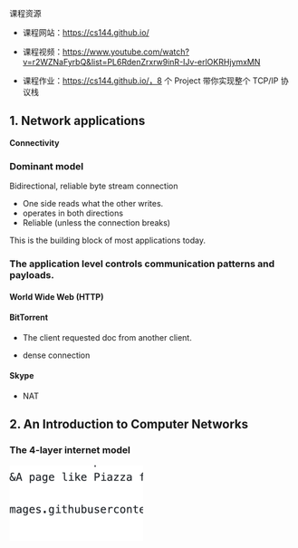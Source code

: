 课程资源

- 课程网站：https://cs144.github.io/
- 课程视频：https://www.youtube.com/watch?v=r2WZNaFyrbQ&list=PL6RdenZrxrw9inR-IJv-erlOKRHjymxMN

- 课程作业：https://cs144.github.io/，8 个 Project 带你实现整个 TCP/IP 协议栈

## 1.  Network applications

**Connectivity**

### Dominant model

 Bidirectional, reliable byte stream connection

- One side reads what the other writes.
- operates in both directions 
- Reliable (unless the connection breaks)

This is the building block of most applications today.

### The application level controls communication patterns and payloads.

#### World Wide Web (HTTP)

####  BitTorrent

- The client requested doc from another client.

- dense connection

#### Skype

- NAT 

## 2. An Introduction to Computer Networks

### The 4-layer internet model

<img src="assets/image-20221219110702677.png" alt="image-20221219110702677" style="zoom:50%;" />